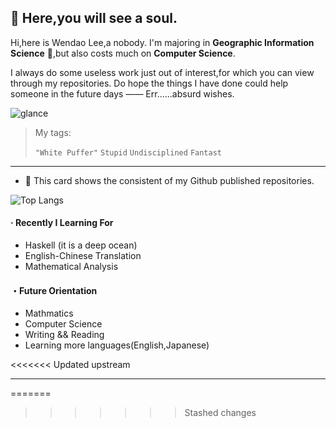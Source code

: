 ## :ghost: Here,you will see a soul.​


Hi,here is Wendao Lee,a nobody. I'm majoring in  **Geographic Information Science** 🎉,but also costs much on **Computer Science**. 

I always do some useless work  just out of interest,for which you can view through my repositories. Do hope the things I have done could help someone in the future days —— Err......absurd wishes.

![glance](https://github-readme-stats-wendaolee.vercel.app/api?username=WendaoLee&theme=tokyonight&show_icons=true)

> My tags:
>
> `"White Puffer"` `Stupid` `Undisciplined` `Fantast`

***

- :sunflower: This card shows the consistent of my Github published repositories.

![Top Langs](https://github-readme-stats-wendaolee.vercel.app/api/top-langs/?username=WendaoLee&layout=compact&theme=dark)

#### · Recently I Learning For

- Haskell (it is a deep ocean)
- English-Chinese Translation
- Mathematical Analysis

#### ・Future Orientation

- Mathmatics
- Computer Science
- Writing && Reading
- Learning more languages(English,Japanese)

<<<<<<< Updated upstream
***



=======
>>>>>>> Stashed changes
